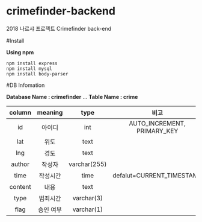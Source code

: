 # crimefinder-backend
2018 나르샤 프로젝트 Crimefinder back-end

#Install

**Using npm**
```
npm install express
npm install mysql
npm install body-parser
```


#DB Infomation

**Database Name : crimefinder**
...
**Table Name : crime**

|  column |  meaning  |     type     |             비고            |
|:-------:|:---------:|:------------:|:---------------------------:|
|    id   |   아이디  |      int     | AUTO_INCREMENT, PRIMARY_KEY |
|   lat   |    위도   |     text     |                             |
|   lng   |    경도   |     text     |                             |
|  author |   작성자  | varchar(255) |                             |
|   time  |  작성시간 |     time     |  defalut=CURRENT_TIMESTAMP  |
| content |    내용   |     text     |                             |
|   type  |  범죄시간 |  varchar(3)  |                             |
|   flag  | 승인 여부 |  varchar(1)  |                             |